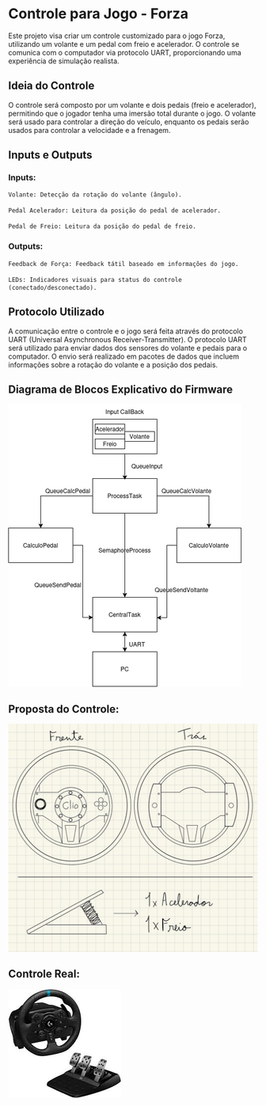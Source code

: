 # Controle para Jogo - Forza

Este projeto visa criar um controle customizado para o jogo Forza, utilizando um volante e um pedal com freio e acelerador. O controle se comunica com o computador via protocolo UART, proporcionando uma experiência de simulação realista.
## Ideia do Controle

O controle será composto por um volante e dois pedais (freio e acelerador), permitindo que o jogador tenha uma imersão total durante o jogo. O volante será usado para controlar a direção do veículo, enquanto os pedais serão usados para controlar a velocidade e a frenagem.
## Inputs e Outputs
### Inputs:

    Volante: Detecção da rotação do volante (ângulo).

    Pedal Acelerador: Leitura da posição do pedal de acelerador.

    Pedal de Freio: Leitura da posição do pedal de freio.

### Outputs:

    Feedback de Força: Feedback tátil baseado em informações do jogo.

    LEDs: Indicadores visuais para status do controle (conectado/desconectado).

## Protocolo Utilizado

A comunicação entre o controle e o jogo será feita através do protocolo UART (Universal Asynchronous Receiver-Transmitter). O protocolo UART será utilizado para enviar dados dos sensores do volante e pedais para o computador. O envio será realizado em pacotes de dados que incluem informações sobre a rotação do volante e a posição dos pedais.

## Diagrama de Blocos Explicativo do Firmware

![Diagrama:](public/diagrama.drawio.png)

## Proposta do Controle:

![Proposta:](public/volante.jpeg)


## Controle Real:

![Controle Real:](public/volante_real.jpeg)